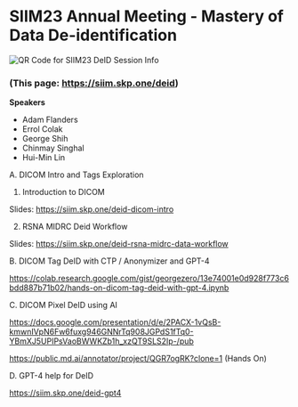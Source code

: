 # SIIM23 Annual Meeting - Mastery of Data De-identification


![QR Code for SIIM23 DeID Session Info](https://github.com/georgezero/siim23-session-data-deidentification/assets/12178283/dad5680e-4ac5-459c-ba1a-a9f39c022679)

### (This page: https://siim.skp.one/deid)

**Speakers**

- Adam Flanders
- Errol Colak 
- George Shih 
- Chinmay Singhal
- Hui-Min Lin


A. DICOM Intro and Tags Exploration 

1. Introduction to DICOM

Slides: https://siim.skp.one/deid-dicom-intro

2. RSNA MIDRC Deid Workflow

Slides: https://siim.skp.one/deid-rsna-midrc-data-workflow

B. DICOM Tag DeID with CTP / Anonymizer and GPT-4

https://colab.research.google.com/gist/georgezero/13e74001e0d928f773c6bdd887b71b02/hands-on-dicom-tag-deid-with-gpt-4.ipynb

C. DICOM Pixel DeID using AI

https://docs.google.com/presentation/d/e/2PACX-1vQsB-kmwnIVpN6Fw6fuxg946GNNrTq908JGPdS1fTq0-YBmXJ5UPIPsVaoBWWKZb1h_xzQT9SLS2Ip-/pub

https://public.md.ai/annotator/project/QGR7ogRK?clone=1 (Hands On)

D. GPT-4 help for DeID

https://siim.skp.one/deid-gpt4


